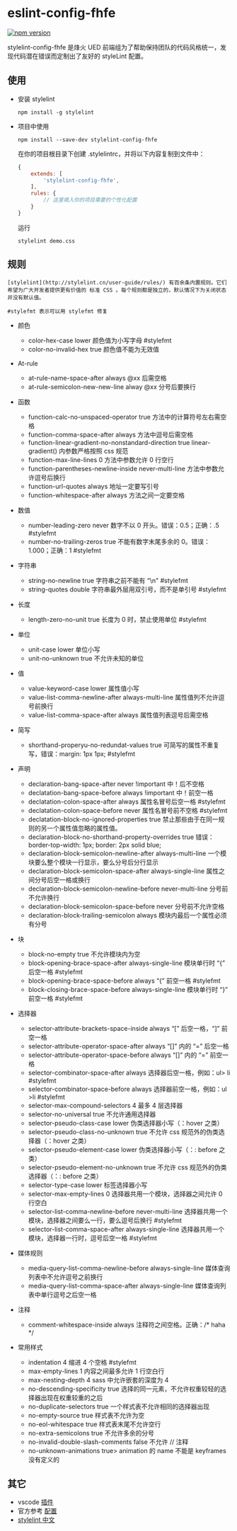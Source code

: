 # eslint-config-fhfe

[![npm version](https://badge.fury.io/js/stylelint-config-fhfe.svg)](http://badge.fury.io/js/stylelint-config-fhfe)

stylelint-config-fhfe 是烽火 UED 前端组为了帮助保持团队的代码风格统一，发现代码潜在错误而定制出了友好的 styleLint 配置。

## 使用

- 安装 stylelint

    ```
    npm install -g stylelint 
    ```

- 项目中使用

    ```
    npm install --save-dev stylelint-config-fhfe
    ```

    在你的项目根目录下创建 .stylelintrc，并将以下内容复制到文件中：

    ```javascript
    {
        extends: [
            'stylelint-config-fhfe',
        ],
        rules: {
            // 这里填入你的项目需要的个性化配置
        }
    }
    ```
    运行 

    ```
    stylelint demo.css
    ```

## 规则

    [stylelint](http://stylelint.cn/user-guide/rules/) 有百余条内置规则。它们希望为广大开发者提供更有价值的 标准 CSS 。每个规则都是独立的，默认情况下为关闭状态并没有默认值。
    
    #stylefmt 表示可以用 stylefmt 修复

- 颜色

    - color-hex-case lower	颜色值为小写字母 #stylefmt
    - color-no-invalid-hex	true	颜色值不能为无效值

- At-rule

    - at-rule-name-space-after	always	@xx 后需空格
    - at-rule-semicolon-new-new-line	alway	@xx 分号后要换行

- 函数

    - function-calc-no-unspaced-operator	true	方法中的计算符号左右需空格
    - function-comma-space-after	always	方法中逗号后需空格
    - function-linear-gradient-no-nonstandard-direction	true	linear-gradient() 内参数严格按照 css 规范
    - function-max-line-lines	0	方法中参数允许 0 行空行
    - function-parentheses-newline-inside	never-multi-line	方法中参数允许逗号后换行
    - function-url-quotes	always	地址一定要写引号
    - function-whitespace-after	always	方法之间一定要空格

- 数值

    - number-leading-zero	never	数字不以 0 开头。错误：0.5；正确：.5 #stylefmt
    - number-no-trailing-zeros	true	不能有数字末尾多余的 0。错误：1.000；正确：1 #stylefmt

- 字符串

    - string-no-newline	true	字符串之前不能有 “\n" #stylefmt 
    - string-quotes	double	字符串最外层用双引号，而不是单引号 #stylefmt

- 长度

    - length-zero-no-unit true 长度为 0 时，禁止使用单位 #stylefmt

- 单位

    - unit-case	lower	单位小写
    - unit-no-unknown	true	不允许未知的单位

- 值

    - value-keyword-case	lower	属性值小写
    - value-list-comma-newline-after	always-multi-line	属性值列不允许逗号前换行
    - value-list-comma-space-after	always	属性值列表逗号后需空格

- 简写

    - shorthand-properyu-no-redundat-values	true	可简写的属性不重复写，错误：margin: 1px 1px; #stylefmt

- 声明

    - declaration-bang-space-after	never	!important 中！后不空格
    - declatation-bang-space-before	always	!important 中！前空一格
    - declatation-colon-space-after	always	属性名冒号后空一格 #stylefmt
    - declatation-colon-space-before	never	属性名冒号前不空格 #stylefmt
    - declatation-block-no-ignored-properties	true	禁止那些由于在同一规则的另一个属性值忽略的属性值。
    - declaration-block-no-shorthand-property-overrides	true	错误：border-top-width: 1px; border: 2px solid blue;
    - declaration-block-semicolon-newline-after	always-multi-line	一个模块要么整个模块一行显示，要么分号后分行显示
    - declaration-block-semicolon-space-after	always-single-line	属性之间分号后空一格或换行
    - declaration-block-semicolon-newline-before	never-multi-line	分号前不允许换行
    - declaration-block-semicolon-space-before	never	分号前不允许空格
    - declaration-block-trailing-semicolon	always	模块内最后一个属性必须有分号

- 块

    - block-no-empty	true	不允许模块内为空
    - block-opening-brace-space-after	always-single-line	模块单行时 “{” 后空一格 #stylefmt
    - block-opening-brace-space-before	always	“{” 前空一格 #stylefmt
    - block-closing-brace-space-before	always-single-line	模块单行时 “}” 前空一格 #stylefmt

- 选择器

    - selector-attribute-brackets-space-inside	always	“[” 后空一格，“]” 前空一格
    - selector-attribute-operator-space-after	always	“[]” 内的 “=” 后空一格
    - selector-attribute-operator-space-before	always	“[]” 内的 “=” 前空一格
    - selector-combinator-space-after	always	选择器后空一格，例如：ul> li #stylefmt
    - selector-combinator-space-before	always	选择器前空一格，例如：ul >li #stylefmt
    - selector-max-compound-selectors	4	最多 4 层选择器
    - selector-no-universal	true	不允许通用选择器
    - selector-pseudo-class-case	lower	伪类选择器小写（：hover 之类）
    - selector-pseudo-class-no-unknown	true	不允许 css 规范外的伪类选择器（：hover 之类）
    - selector-pseudo-element-case	lower	伪类选择器小写（：: before 之类）
    - selector-pseudo-element-no-unknown	true	不允许 css 规范外的伪类选择器（：: before 之类）
    - selector-type-case	lower	标签选择器小写
    - selector-max-empty-lines	0	选择器共用一个模块，选择器之间允许 0 行空白
    - selector-list-comma-newline-before	never-multi-line	选择器共用一个模块，选择器之间要么一行，要么逗号后换行 #stylefmt
    - selector-list-comma-space-after	always-single-line	选择器共用一个模块，选择器一行时，逗号后空一格 #stylefmt


- 媒体规则

    - media-query-list-comma-newline-before	always-single-line	媒体查询列表中不允许逗号之前换行
    - media-query-list-comma-space-after	always-single-line	媒体查询列表中单行逗号之后空一格

- 注释

    - comment-whitespace-inside	always	注释符之间空格。正确：/* haha */

- 常用样式

    - indentation 4 缩进 4 个空格 #stylefmt
    - max-empty-lines	1	内容之间最多允许 1 行空白行
    - max-nesting-depth	4	sass 中允许嵌套的深度为 4
    - no-descending-specificity	true	选择的同一元素，不允许权重较轻的选择器出现在权重较重的之后
    - no-duplicate-selectors	true	一个样式表不允许相同的选择器出现
    - no-empty-source	true	样式表不允许为空
    - no-eol-whitespace	true	样式表末尾不允许空行
    - no-extra-semicolons	true	不允许多余的分号
    - no-invalid-double-slash-comments	false	不允许 // 注释
    - no-unknown-animations	true>	animation 的 name 不能是 keyframes 没有定义的

## 其它

- vscode [插件](https://github.com/shinnn/vscode-stylelint)
- 官方参考 [配置](https://github.com/stylelint/stylelint/blob/master/docs/user-guide/example-config.md)
- [stylelint 中文](http://stylelint.cn/user-guide/)
		